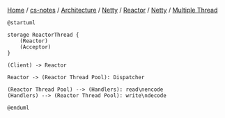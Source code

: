 [Home](https://mengxianbin.github.io) /
[cs-notes](https://mengxianbin.github.io/cs-notes/site) /
[Architecture](https://mengxianbin.github.io/cs-notes/site/Architecture) /
[Netty](https://mengxianbin.github.io/cs-notes/site/Architecture/Netty) /
[Reactor](https://mengxianbin.github.io/cs-notes/site/Architecture/Netty/Reactor) /
[Netty](https://mengxianbin.github.io/cs-notes/site/Architecture/Netty/Reactor/Netty) /
[Multiple Thread](https://mengxianbin.github.io/cs-notes/site/Architecture/Netty/Reactor/Netty/Multiple%20Thread)

```puml
@startuml

storage ReactorThread {
    (Reactor)
    (Acceptor)
}

(Client) -> Reactor

Reactor -> (Reactor Thread Pool): Dispatcher

(Reactor Thread Pool) --> (Handlers): read\nencode
(Handlers) --> (Reactor Thread Pool): write\ndecode

@enduml
```
